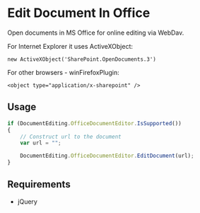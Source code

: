 # Edit Document In Office
Open documents in MS Office for online editing via WebDav.

For Internet Explorer it uses ActiveXObject:
```
new ActiveXObject('SharePoint.OpenDocuments.3')
```

For other browsers - winFirefoxPlugin:
```
<object type="application/x-sharepoint" />
```

## Usage

```javascript
if (DocumentEditing.OfficeDocumentEditor.IsSupported())
{
    // Construct url to the document
    var url = "";

    DocumentEditing.OfficeDocumentEditor.EditDocument(url);
} 
```

## Requirements
* jQuery